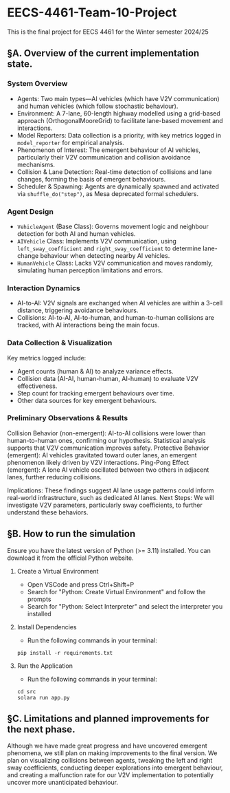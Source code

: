 # EECS-4461-Team-10-Project
This is the final project for EECS 4461 for the Winter semester 2024/25  

## §A. Overview of the current implementation state.
### System Overview
- Agents: Two main types—AI vehicles (which have V2V communication) and human vehicles (which follow stochastic behaviour).
- Environment: A 7-lane, 60-length highway modelled using a grid-based approach (OrthogonalMooreGrid) to facilitate lane-based movement and interactions.
- Model Reporters: Data collection is a priority, with key metrics logged in `model_reporter` for empirical analysis.
- Phenomenon of Interest: The emergent behaviour of AI vehicles, particularly their V2V communication and collision avoidance mechanisms.
- Collision & Lane Detection: Real-time detection of collisions and lane changes, forming the basis of emergent behaviours.
- Scheduler & Spawning: Agents are dynamically spawned and activated via `shuffle_do("step")`, as Mesa deprecated formal schedulers.

### Agent Design
- `VehicleAgent` (Base Class): Governs movement logic and neighbour detection for both AI and human vehicles.
- `AIVehicle` Class: Implements V2V communication, using `left_sway_coefficient` and `right_sway_coefficient` to determine lane-change behaviour when detecting nearby AI vehicles.
- `HumanVehicle` Class: Lacks V2V communication and moves randomly, simulating human perception limitations and errors.

### Interaction Dynamics
- AI-to-AI: V2V signals are exchanged when AI vehicles are within a 3-cell distance, triggering avoidance behaviours.
- Collisions: AI-to-AI, AI-to-human, and human-to-human collisions are tracked, with AI interactions being the main focus.

### Data Collection & Visualization
Key metrics logged include:
- Agent counts (human & AI) to analyze variance effects.
- Collision data (AI-AI, human-human, AI-human) to evaluate V2V effectiveness.
- Step count for tracking emergent behaviours over time.
- Other data sources for key emergent behaviours.

### Preliminary Observations & Results 
Collision Behavior (non-emergent): AI-to-AI collisions were lower than human-to-human ones, confirming our hypothesis. Statistical analysis supports that V2V communication improves safety.
Protective Behavior (emergent): AI vehicles gravitated toward outer lanes, an emergent phenomenon likely driven by V2V interactions.
Ping-Pong Effect (emergent): A lone AI vehicle oscillated between two others in adjacent lanes, further reducing collisions.

Implications: These findings suggest AI lane usage patterns could inform real-world infrastructure, such as dedicated AI lanes.
Next Steps: We will investigate V2V parameters, particularly sway coefficients, to further understand these behaviors.

## §B. How to run the simulation
Ensure you have the latest version of Python (>= 3.11) installed. You can download it from the official Python website.

1. Create a Virtual Environment
    - Open VSCode and press Ctrl+Shift+P
    - Search for "Python: Create Virtual Environment" and follow the prompts
    - Search for "Python: Select Interpreter" and select the interpreter you installed

2. Install Dependencies
    - Run the following commands in your terminal:
    ```
    pip install -r requirements.txt
    ```

3. Run the Application
    - Run the following commands in your terminal:
    ```
    cd src
    solara run app.py
    ```

## §C. Limitations and planned improvements for the next phase.

Although we have made great progress and have uncovered emergent phenomena, we still plan on making improvements to the final version. We plan on visualizing collisions between agents, tweaking the left and right sway coefficients, conducting deeper explorations into emergent behaviour, and creating a malfunction rate for our V2V implementation to potentially uncover more unanticipated behaviour.
